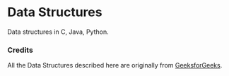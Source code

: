 # Data Structures

Data structures in C, Java, Python.

### Credits

All the Data Structures described here are originally from [GeeksforGeeks](http://www.geeksforgeeks.org/data-structures/).
